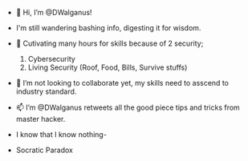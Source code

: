 - 👋 Hi, I’m @DWalganus!

- I'm still wandering bashing info, digesting it for wisdom.

- 🌱 Cutivating many hours for skills because of 2 security; 
  1. Cybersecurity 
  2. Living Security (Roof, Food, Bills, Survive stuffs)
  
- 💞️ I’m not looking to collaborate yet, my skills need to asscend to industry standard.
 
- 📫 I’m @DWalganus retweets all the good piece tips and tricks from master hacker.
- I know that I know nothing-
- Socratic Paradox


<!---
toohau/toohau is a ✨ special ✨ repository because its `README.md` (this file) appears on your GitHub profile.
You can click the Preview link to take a look at your changes.
--->
